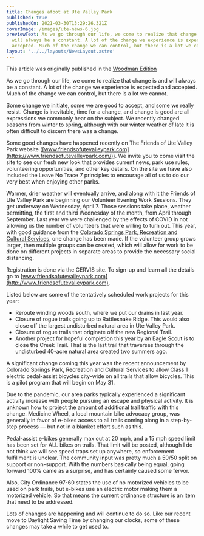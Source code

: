 ```yaml
---
title: Changes afoot at Ute Valley Park
published: true
publishedOn: 2021-03-30T13:29:26.321Z
coverImage: /images/ute-news-6.jpg
previewText: As we go through our life, we come to realize that change is and
  will always be a constant. A lot of the change we experience is expected and
  accepted. Much of the change we can control, but there is a lot we cannot.
layout: '../../layouts/NewsLayout.astro'
---
```


This article was originally published in the [Woodman Edition](https://gazette.com/woodmenedition/changes-afoot-at-ute-valley-park-park-place/article_e83cfd98-8cd9-11eb-bcc7-a70e5944ca66.html)

As we go through our life, we come to realize that change is and will always be a constant. A lot of the change we experience is expected and accepted. Much of the change we can control, but there is a lot we cannot.

Some change we initiate, some we are good to accept, and some we really resist. Change is inevitable, time for a change, and change is good are all expressions we commonly hear on the subject. We recently changed seasons from winter to spring, although with our winter weather of late it is often difficult to discern there was a change.

Some good changes have happened recently on The Friends of Ute Valley Park website ([www.friendsofutevalleypark.com](https://www.friendsofutevalleypark.com/)). We invite you to come visit the site to see our fresh new look that provides current news, park use rules, volunteering opportunities, and other key details. On the site we have also included the Leave No Trace 7 principles to encourage all of us to do our very best when enjoying other parks.

Warmer, drier weather will eventually arrive, and along with it the Friends of Ute Valley Park are beginning our Volunteer Evening Work Sessions. They get underway on Wednesday, April 7. Those sessions take place, weather permitting, the first and third Wednesday of the month, from April through September. Last year we were challenged by the effects of COVID in not allowing us the number of volunteers that were willing to turn out. This year, with good guidance from the [Colorado Springs Park, Recreation and Cultural Services](https://coloradosprings.gov/parks), one change has been made. If the volunteer group grows larger, then multiple groups can be created, which will allow for work to be done on different projects in separate areas to provide the necessary social distancing.

Registration is done via the CERVIS site. To sign-up and learn all the details go to [www.friendsofutevalleypark.com](http://www.friendsofutevalleypark.com).

Listed below are some of the tentatively scheduled work projects for this year:

- Reroute winding woods south, where we put our drains in last year.
- Closure of rogue trails going up to Rattlesnake Ridge. This would also close off the largest undisturbed natural area in Ute Valley Park.
- Closure of rogue trails that originate off the new Regional Trail.
- Another project for hopeful completion this year by an Eagle Scout is to close the Creek Trail. That is the last trail that traverses through the undisturbed 40-acre natural area created two summers ago.

A significant change coming this year was the recent announcement by Colorado Springs Park, Recreation and Cultural Services to allow Class 1 electric pedal-assist bicycles city-wide on all trails that allow bicycles. This is a pilot program that will begin on May 31.

Due to the pandemic, our area parks typically experienced a significant activity increase with people pursuing an escape and physical activity. It is unknown how to project the amount of additional trail traffic with this change. Medicine Wheel, a local mountain bike advocacy group, was generally in favor of e-bikes access to all trails coming along in a step-by-step process — but not in a blanket effort such as this.

Pedal-assist e-bikes generally max out at 20 mph, and a 15 mph speed limit has been set for ALL bikes on trails. That limit will be posted, although I do not think we will see speed traps set up anywhere, so enforcement fulfillment is unclear. The community input was pretty much a 50/50 split on support or non-support. With the numbers basically being equal, going forward 100% came as a surprise, and has certainly caused some fervor.

Also, City Ordinance 97-60 states the use of no motorized vehicles to be used on park trails, but e-bikes use an electric motor making them a motorized vehicle. So that means the current ordinance structure is an item that need to be addressed.

Lots of changes are happening and will continue to do so. Like our recent move to Daylight Saving Time by changing our clocks, some of these changes may take a while to get used to.
